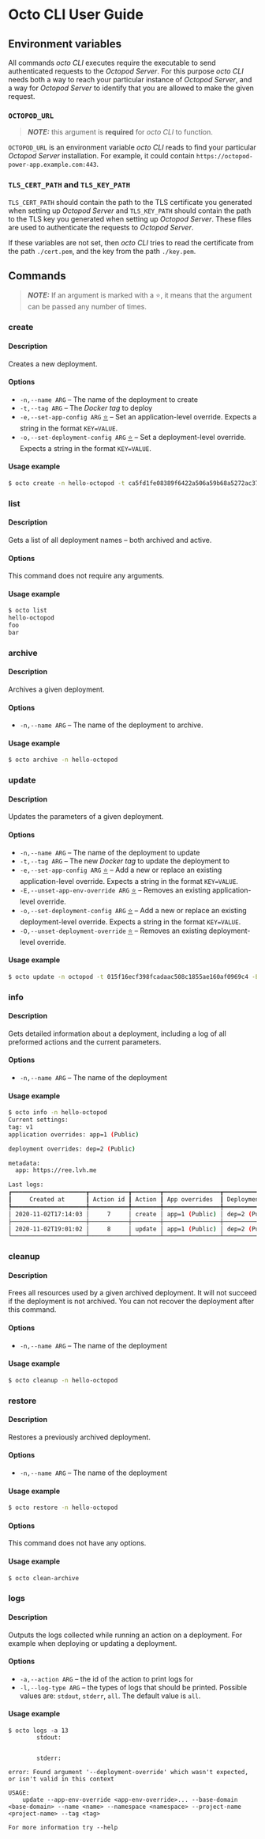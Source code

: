 # Octo CLI User Guide

## Environment variables

All commands _octo CLI_ executes require the executable to send authenticated requests to the _Octopod Server_. For this purpose _octo CLI_ needs both a way to reach your particular instance of _Octopod Server_, and a way for _Octopod Server_ to identify that you are allowed to make the given request.

### `OCTOPOD_URL`

> **_NOTE:_** this argument is **required** for _octo CLI_ to function.

`OCTOPOD_URL` is an environment variable _octo CLI_ reads to find your particular _Octopod Server_ installation. For example, it could contain `https://octopod-power-app.example.com:443`.

### `TLS_CERT_PATH` and `TLS_KEY_PATH`

`TLS_CERT_PATH` should contain the path to the TLS certificate you generated when setting up _Octopod Server_ and `TLS_KEY_PATH` should contain the path to the TLS key you generated when setting up _Octopod Server_. These files are used to authenticate the requests to _Octopod Server_.

If these variables are not set, then _octo CLI_ tries to read the certificate from the path `./cert.pem`, and the key from the path `./key.pem`.

## Commands

> <a id="star"></a>***NOTE:*** If an argument is marked with a ⭐, it means that the argument can be passed any number of times.

### create

#### Description

Creates a new deployment.

#### Options

- `-n,--name ARG` – The name of the deployment to create
- `-t,--tag ARG` – The _Docker tag_ to deploy
- `-e,--set-app-config ARG` [⭐](#star) – Set an application-level override. Expects a string in the format `KEY=VALUE`.
- `-o,--set-deployment-config ARG` [⭐](#star) – Set a deployment-level override. Expects a string in the format `KEY=VALUE`.

#### Usage example

```bash
$ octo create -n hello-octopod -t ca5fd1fe08389f6422a506a59b68a5272ac37ba6 -e KEY1=VALUE1 -e KEY2=VALUE2
```

### list

#### Description

Gets a list of all deployment names – both archived and active.

#### Options

This command does not require any arguments.

#### Usage example

```bash
$ octo list
hello-octopod
foo
bar
```

### archive

#### Description

Archives a given deployment.

#### Options

- `-n,--name ARG` – The name of the deployment to archive.

#### Usage example

```bash
$ octo archive -n hello-octopod
```

### update

#### Description

Updates the parameters of a given deployment.

#### Options

- `-n,--name ARG` – The name of the deployment to update
- `-t,--tag ARG` – The new _Docker tag_ to update the deployment to
- `-e,--set-app-config ARG` [⭐](#star) – Add a new or replace an existing application-level override. Expects a string in the format `KEY=VALUE`.
- `-E,--unset-app-env-override ARG` [⭐](#star) – Removes an existing application-level override.
- `-o,--set-deployment-config ARG` [⭐](#star) – Add a new or replace an existing deployment-level override. Expects a string in the format `KEY=VALUE`.
- `-O,--unset-deployment-override` [⭐](#star) – Removes an existing deployment-level override.

#### Usage example

```bash
$ octo update -n octopod -t 015f16ecf398fcadaac508c1855ae160af0969c4 -E KEY1 -e KEY2=VALUE22222 -a KEY3=VALUE8
```

### info

#### Description

Gets detailed information about a deployment, including a log of all preformed actions and the current parameters.

#### Options

- `-n,--name ARG` – The name of the deployment

#### Usage example

```bash
$ octo info -n hello-octopod
Current settings:
tag: v1
application overrides: app=1 (Public)

deployment overrides: dep=2 (Public)

metadata:
  app: https://ree.lvh.me

Last logs:
┏━━━━━━━━━━━━━━━━━━━━━┳━━━━━━━━━━━┳━━━━━━━━┳━━━━━━━━━━━━━━━━┳━━━━━━━━━━━━━━━━━━━━━━┳━━━━━━━━━━━┓
┃     Created at      ┃ Action id ┃ Action ┃ App overrides  ┃ Deployment overrides ┃ Exit code ┃
┡━━━━━━━━━━━━━━━━━━━━━╇━━━━━━━━━━━╇━━━━━━━━╇━━━━━━━━━━━━━━━━╇━━━━━━━━━━━━━━━━━━━━━━╇━━━━━━━━━━━┩
│ 2020-11-02T17:14:03 │     7     │ create │ app=1 (Public) │ dep=2 (Public)       │     1     │
├─────────────────────┼───────────┼────────┼────────────────┼──────────────────────┼───────────┤
│ 2020-11-02T19:01:02 │     8     │ update │ app=1 (Public) │ dep=2 (Public)       │     1     │
└─────────────────────┴───────────┴────────┴────────────────┴──────────────────────┴───────────┘
```

### cleanup

#### Description

Frees all resources used by a given archived deployment. It will not succeed if the deployment is not archived. You can not recover the deployment after this command.

#### Options

- `-n,--name ARG` – The name of the deployment

#### Usage example

```bash
$ octo cleanup -n hello-octopod
```

### restore

#### Description

Restores a previously archived deployment.

#### Options

- `-n,--name ARG` – The name of the deployment

#### Usage example

```bash
$ octo restore -n hello-octopod
```
#### Options

This command does not have any options.

#### Usage example

```bash
$ octo clean-archive
```

### logs

#### Description

Outputs the logs collected while running an action on a deployment. For example when deploying or updating a deployment.

#### Options

- `-a,--action ARG` – the id of the action to print logs for
- `-l,--log-type ARG` – the types of logs that should be printed. Possible values are: `stdout`, `stderr`, `all`. The default value is `all`.

#### Usage example

```
$ octo logs -a 13
		stdout:


		stderr:

error: Found argument '--deployment-override' which wasn't expected, or isn't valid in this context

USAGE:
    update --app-env-override <app-env-override>... --base-domain <base-domain> --name <name> --namespace <namespace> --project-name <project-name> --tag <tag>

For more information try --help
```
